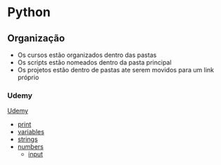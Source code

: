 # **Python** 



## **Organização**

* Os cursos estão organizados dentro das pastas
* Os scripts estão nomeados dentro da pasta principal
* Os projetos estão dentro de pastas ate serem movidos para um link próprio 

### Udemy
[Udemy](https://github.com/umjessetavares/python/tree/main/Udemy)
* [print](https://github.com/umjessetavares/python/blob/main/Udemy/print.py)
* [variables](https://github.com/umjessetavares/python/blob/main/Udemy/variables.py)
* [strings](https://github.com/umjessetavares/python/blob/main/Udemy/strings.py)
* [numbers](https://github.com/umjessetavares/python/blob/main/Udemy/numbers.py)
    * [input](https://github.com/umjessetavares/python/blob/main/Udemy/input.py)